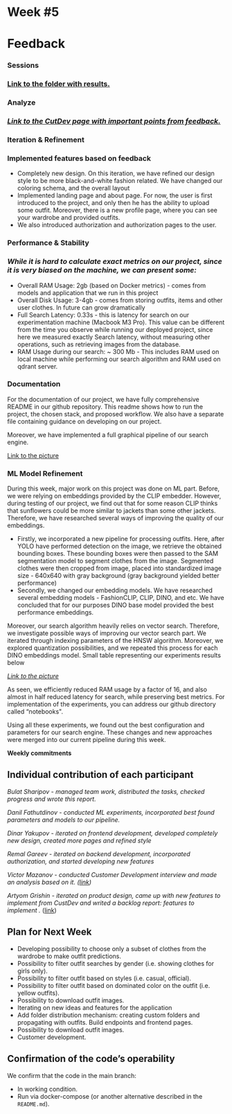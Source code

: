 # **Week \#5**

# **Feedback** 


### **Sessions** 

### [**Link to the folder with results.**](https://drive.google.com/drive/folders/1DnClvRLbBuQUBCHDhG0y2USsMnWJoGIQ?usp=sharing)

### **Analyze** 

### [*Link to the CutDev page with important points from feedback.*](https://www.notion.so/CustDev-for-Week-5-21d5a218c5d5807da8a2d1e3306cf45c) 

### **Iteration & Refinement** 

### **Implemented features based on feedback** 

- Completely new design. On this iteration, we have refined our design style to be more black-and-white fashion related. We have changed our coloring schema, and the overall layout  
- Implemented landing page and about page. For now, the user is first introduced to the project, and only then he has the ability to upload some outfit. Moreover, there is a new profile page, where you can see your wardrobe and provided outfits.  
- We also introduced authorization and authorization pages to the user.

### **Performance & Stability** 

### *While it is hard to calculate exact metrics on our project, since it is very biased on the machine, we can present some:*

- Overall RAM Usage: 2gb (based on Docker metrics) \- comes from models and application that we run in this project  
- Overall Disk Usage: 3-4gb \- comes from storing outfits, items and other user clothes. In future can grow dramatically  
- Full Search Latency: 0.33s \- this is latency for search on our experimentation machine (Macbook M3 Pro). This value can be different from the time you observe while running our deployed project, since here we measured exactly Search latency, without measuring other operations, such as retrieving images from the database.  
- RAM Usage during our search: \~ 300 Mb \- This includes  RAM used on local machine while performing our search algorithm and RAM used on qdrant server. 

### **Documentation** 

For the documentation of our project, we have fully comprehensive README in our github repository. This readme shows how to run the project, the chosen stack, and proposed workflow. We also have a separate file containing guidance on developing on our project. 

Moreover, we have implemented a full graphical pipeline of our search engine.

[Link to the picture](https://drive.google.com/file/d/1fCo_jtYiIIYR1LmMDl2PATtGSYcdd5MX/view?usp=sharing)

### **ML Model Refinement** 

During this week, major work on this project was done on ML part.  Before, we were relying on embeddings provided by the CLIP embedder. However, during testing of our project, we find out that for some reason CLIP thinks that sunflowers could be more similar to jackets than some other jackets. Therefore, we have researched several ways of improving the quality of our embeddings. 

- Firstly, we incorporated a new pipeline for processing outfits. Here, after YOLO have performed detection on the image, we retrieve the obtained bounding boxes. These bounding boxes were then passed to the SAM segmentation model to segment clothes from the image. Segmented clothes were then cropped from image, placed into standardized image size  \- 640x640 with gray background (gray background yielded better performance)  
- Secondly, we changed our embedding models. We have researched several embedding models \- FashionCLIP, CLIP, DINO, and etc. We have concluded that for our purposes DINO base model provided the best performance embeddings.

Moreover, our search algorithm heavily relies on vector search. Therefore, we investigate possible ways of improving our vector search part. We iterated through indexing parameters of the HNSW algorithm. Moreover, we explored quantization possibilities, and we repeated this process for each DINO embeddings model. Small table representing our experiments results below

[*Link to the picture*](https://drive.google.com/file/d/1__BFGSjeDbp-MXS8aQyX9AMZ5JfUK6UV/view?usp=sharing)

As seen, we efficiently reduced RAM usage by a factor of 16, and also almost in half reduced latency for search, while preserving best metrics. For implementation of the experiments, you can address our github directory called “notebooks". 

Using all these experiments, we found out the best configuration and parameters for our search engine. These changes and new approaches were merged into our current pipeline during this week.

**Weekly commitments** 

## **Individual contribution of each participant** 

*Bulat Sharipov \- managed team work, distributed the tasks, checked progress and wrote this report.*

*Danil Fathutdinov \- conducted ML experiments, incorporated best found parameters and models to our pipeline.*

*Dinar Yakupov \- iterated on frontend development, developed completely new design, created more pages and refined style*

*Remal Gareev \- iterated on backend development, incorporated authorization, and started developing new features*

*Victor Mazanov \- conducted Customer Development interview and made an analysis based on it. ([link](https://www.notion.so/CustDev-for-Week-5-21d5a218c5d5807da8a2d1e3306cf45c?source=copy_link))*

*Artyom Grishin \- iterated on product design, came up with new features to implement from CustDev and writed a backlog report: features to implement .* ([link](https://www.notion.so/Backlog-and-analyzing-the-custdev-22ba795c445f80a99ff3cf603c56a8f9?source=copy_link))

## **Plan for Next Week** 

- Developing possibility to choose only a subset of clothes from the wardrobe to make outfit predictions.  
- Possibility to filter outfit searches by gender (i.e. showing clothes for girls only).  
- Possibility to filter outfit based on styles (i.e. casual, official).  
- Possibility to filter outfit based on dominated color on the outfit (i.e. yellow outfits).  
- Possibility to download outfit images.  
- Iterating on new ideas and features for the application   
- Add folder distribution mechanism: creating custom folders and propagating with outfits. Build endpoints and frontend pages.  
- Possibility to download outfit images.  
- Customer development.

## Confirmation of the code’s operability 

We confirm that the code in the main branch:

*  In working condition.  
*  Run via docker-compose (or another alternative described in the `README.md`).

